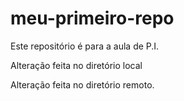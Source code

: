 # meu-primeiro-repo
Este repositório é para a aula de P.I.

Alteração feita no diretório local

Alteração feita no diretório remoto.
